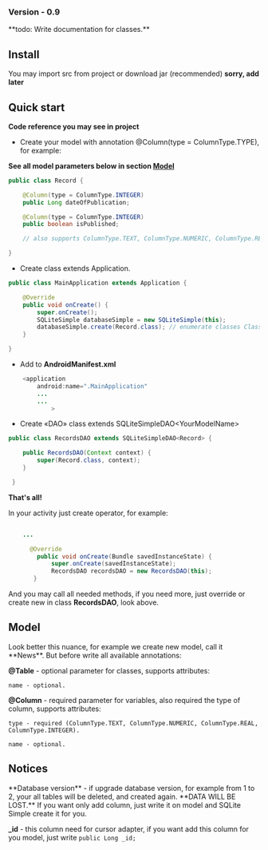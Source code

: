 <h3>Version - 0.9</h3>
**todo: Write documentation for classes.**

<h2>Install</h2>

You may import src from project or download jar (recommended) **sorry, add later**

<h2>Quick start</h2>

**Code reference you may see in project**

- Create your model with annotation @Column(type = ColumnType.TYPE), for example:

**See all model parameters below in section <a href="https://github.com/kvirair/SQLite-Simple-Android#model">Model</a>**

```java
public class Record {

    @Column(type = ColumnType.INTEGER)
    public Long dateOfPublication;

    @Column(type = ColumnType.INTEGER)
    public boolean isPublished;

    // also supports ColumnType.TEXT, ColumnType.NUMERIC, ColumnType.REAL

}
```

- Create class extends Application.

```java
public class MainApplication extends Application {

    @Override
    public void onCreate() {
        super.onCreate();
        SQLiteSimple databaseSimple = new SQLiteSimple(this);
        databaseSimple.create(Record.class); // enumerate classes Class1.class,Class2.class,...
    }

}
```

- Add to **AndroidManifest.xml**

```java
    <application
        android:name=".MainApplication"
        ...
        ...
            >
```

- Create «DAO» class extends SQLiteSimpleDAO\<YourModelName\>

```java
public class RecordsDAO extends SQLiteSimpleDAO<Record> {

    public RecordsDAO(Context context) {
        super(Record.class, context);
    }

 }
```

**That's all!**

In your activity just create operator, for example:
```java

    ...

      @Override
        public void onCreate(Bundle savedInstanceState) {
            super.onCreate(savedInstanceState);
            RecordsDAO recordsDAO = new RecordsDAO(this);
       }

```
And you may call all needed methods, if you need more, just override or create new in class **RecordsDAO**, look above.

<h2>Model</h2>
Look better this nuance, for example we create new model, call it **News**. But before write all available annotations:

**@Table** - optional parameter for classes, supports attributes:

    name - optional.

**@Column** - required parameter for variables, also required the type of column, supports attributes:

    type - required (ColumnType.TEXT, ColumnType.NUMERIC, ColumnType.REAL, ColumnType.INTEGER).

    name - optional.

<h2>Notices</h2>
**Database version** - if upgrade database version, for example from 1 to 2, your all tables will be deleted, and created again. **DATA WILL BE LOST.**
If you want only add column, just write it on model and SQLite Simple create it for you.

**_id** - this column need for cursor adapter, if you want add this column for you model, just write ```public Long _id;```